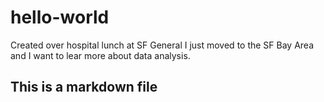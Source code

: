 # hello-world
Created over hospital lunch at SF General
I just moved to the SF Bay Area and I want to lear more about data analysis.
## This is a markdown file
